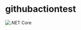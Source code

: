 # githubactiontest
![.NET Core](https://github.com/vikassd2012/githubactiontest/workflows/.NET%20Core/badge.svg)
